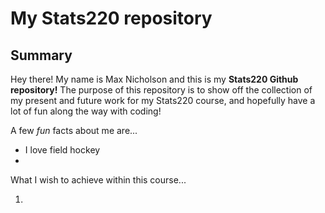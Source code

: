 # My Stats220 repository

## Summary

Hey there! My name is Max Nicholson and this is my **Stats220 Github repository!** The purpose of this repository is to show off the collection of my present and future work for my Stats220 course, and hopefully have a lot of fun along the way with coding!

A few *fun* facts about me are...

* I love field hockey 
* 

What I wish to achieve within this course...

1. 
